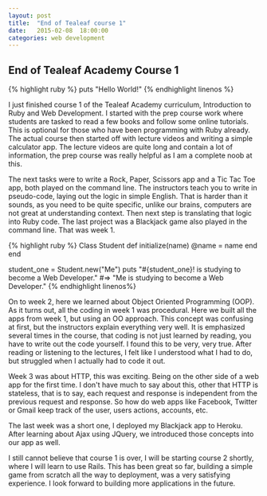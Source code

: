 ```yaml
---
layout: post
title:  "End of Tealeaf course 1"
date:   2015-02-08  18:00:00
categories: web development
---
```

## End of Tealeaf Academy Course 1

{% highlight ruby %}
puts "Hello World!"
{% endhighlight linenos %}

I just finished course 1 of the Tealeaf Academy curriculum, Introduction to Ruby and Web Development.  I started with the prep course work where students are tasked to read a few books and follow some online tutorials.  This is optional for those who have been programming with Ruby already. The actual course then started off with lecture videos and writing a simple calculator app.  The lecture videos are quite long and contain a lot of information, the prep course was really helpful as I am a complete noob at this.

The next tasks were to write a Rock, Paper, Scissors app and a Tic Tac Toe app, both played on the command line.  The instructors teach you to write in pseudo-code, laying out the logic in simple English.  That is harder than it sounds, as you need to be quite specific, unlike our brains, computers are not great at understanding context.  Then next step is translating that logic into Ruby code.  The last project was a Blackjack game also played in the command line.  That was week 1.

{% highlight ruby %}
Class Student
  def initialize(name)
    @name = name
  end
end

student_one = Student.new("Me")
puts "#{student_one}! is studying to become a Web Developer."
#=> "Me is studying to become a Web Developer."
{% endhighlight linenos%}

On to week 2, here we learned about Object Oriented Programming (OOP). As it turns out, all the coding in week 1 was procedural.  Here we built all the apps from week 1, but using an OO approach. This concept was confusing at first, but the instructors explain everything very well.  It is emphasized several times in the course, that coding is not just learned by reading, you have to write out the code yourself.  I found this to be very, very true. After reading or listening to the lectures, I felt like I understood what I had to do, but struggled when I actually had to code it out.

Week 3 was about HTTP, this was exciting. Being on the other side of a web app for the first time.  I don't have much to say about this, other that HTTP is stateless, that is to say, each request and response is independent from the previous request and response.  So how do web apps like Facebook, Twitter or Gmail keep track of the user, users actions, accounts, etc.

The last week was a short one, I deployed my Blackjack app to Heroku. After learning about Ajax using JQuery, we introduced those concepts into our app as well.

I still cannot believe that course 1 is over, I will be starting course 2 shortly, where I will learn to use Rails. This has been great so far, building a simple game from scratch all the way to deployment, was a very satisfying experience.  I look forward to building more applications in the future.